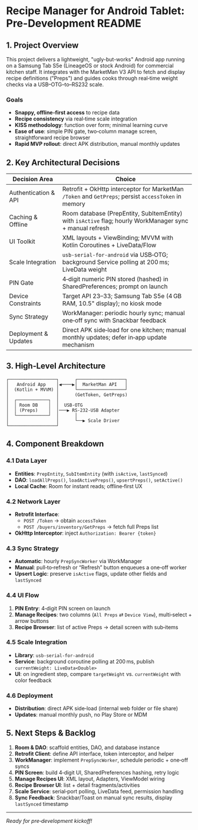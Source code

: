 # Recipe Manager for Android Tablet: Pre-Development README

## 1. Project Overview

This project delivers a lightweight, "ugly-but-works" Android app running on a Samsung Tab S5e (LineageOS or stock Android) for commercial kitchen staff. It integrates with the MarketMan V3 API to fetch and display recipe definitions ("Preps") and guides cooks through real‑time weight checks via a USB–OTG–to–RS232 scale.

### Goals
- **Snappy, offline‑first access** to recipe data
- **Recipe consistency** via real‑time scale integration
- **KISS methodology**: function over form; minimal learning curve
- **Ease of use**: simple PIN gate, two‑column manage screen, straightforward recipe browser
- **Rapid MVP rollout**: direct APK distribution, manual monthly updates

## 2. Key Architectural Decisions

| Decision Area            | Choice                                                                                           |
|--------------------------|--------------------------------------------------------------------------------------------------|
| Authentication & API     | Retrofit + OkHttp interceptor for MarketMan `/Token` and `GetPreps`; persist `accessToken` in memory |
| Caching & Offline        | Room database (PrepEntity, SubItemEntity) with `isActive` flag; hourly WorkManager sync + manual refresh |
| UI Toolkit               | XML layouts + ViewBinding; MVVM with Kotlin Coroutines + LiveData/Flow                           |
| Scale Integration        | `usb-serial-for-android` via USB‑OTG; background Service polling at 200 ms; LiveData<Double> weight |
| PIN Gate                 | 4‑digit numeric PIN stored (hashed) in SharedPreferences; prompt on launch                       |
| Device Constraints       | Target API 23–33; Samsung Tab S5e (4 GB RAM, 10.5" display); no kiosk mode                       |
| Sync Strategy            | WorkManager: periodic hourly sync; manual one‑off sync with Snackbar feedback                    |
| Deployment & Updates     | Direct APK side‑load for one kitchen; manual monthly updates; defer in‑app update mechanism      |

## 3. High‑Level Architecture

```
┌──────────────────┐      ┌──────────────────┐
│   Android App    │◀────▶│  MarketMan API   │
│  (Kotlin + MVVM) │      └──────────────────┘
│                  │      (GetToken, GetPreps)
│  ┌────────────┐  │
│  │ Room DB    │  │  USB‑OTG
│  │ (Preps)    │  │───▶ RS‑232‑USB Adapter
│  └────────────┘  │      │
│                  │      └──▶ Scale Driver
└──────────────────┘
```

## 4. Component Breakdown

### 4.1 Data Layer
- **Entities**: `PrepEntity`, `SubItemEntity` (with `isActive`, `lastSynced`)
- **DAO**: `loadAllPreps()`, `loadActivePreps()`, `upsertPreps()`, `setActive()`
- **Local Cache**: Room for instant reads; offline‑first UX

### 4.2 Network Layer
- **Retrofit Interface**:
  - `POST /Token` → obtain `accessToken`
  - `POST /buyers/inventory/GetPreps` → fetch full Preps list
- **OkHttp Interceptor**: inject `Authorization: Bearer {token}`

### 4.3 Sync Strategy
- **Automatic**: hourly `PrepSyncWorker` via WorkManager
- **Manual**: pull‑to‑refresh or “Refresh” button enqueues a one‑off worker
- **Upsert Logic**: preserve `isActive` flags, update other fields and `lastSynced`

### 4.4 UI Flow
1. **PIN Entry**: 4‑digit PIN screen on launch
2. **Manage Recipes**: two columns (`All Preps` ⇄ `Device View`), multi‑select + arrow buttons
3. **Recipe Browser**: list of active Preps → detail screen with sub‑items

### 4.5 Scale Integration
- **Library**: `usb-serial-for-android`
- **Service**: background coroutine polling at 200 ms, publish `currentWeight: LiveData<Double>`
- **UI**: on ingredient step, compare `targetWeight` vs. `currentWeight` with color feedback

### 4.6 Deployment
- **Distribution**: direct APK side‑load (internal web folder or file share)
- **Updates**: manual monthly push, no Play Store or MDM

## 5. Next Steps & Backlog

1. **Room & DAO**: scaffold entities, DAO, and database instance
2. **Retrofit Client**: define API interface, token interceptor, and helper
3. **WorkManager**: implement `PrepSyncWorker`, schedule periodic + one‑off syncs
4. **PIN Screen**: build 4‑digit UI, SharedPreferences hashing, retry logic
5. **Manage Recipes UI**: XML layout, Adapters, ViewModel wiring
6. **Recipe Browser UI**: list + detail fragments/activities
7. **Scale Service**: serial‑port polling, LiveData feed, permission handling
8. **Sync Feedback**: Snackbar/Toast on manual sync results, display `lastSynced` timestamp

---

_Ready for pre‑development kickoff!_

